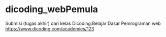 # dicoding_webPemula
Submisi (tugas akhir) dari kelas Dicoding:Belajar Dasar Pemrograman web https://www.dicoding.com/academies/123

